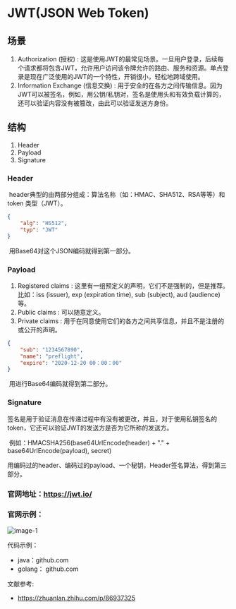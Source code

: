 # JWT(JSON Web Token)

## 场景

1. Authorization (授权) : 这是使用JWT的最常见场景。一旦用户登录，后续每个请求都将包含JWT，允许用户访问该令牌允许的路由、服务和资源。单点登录是现在广泛使用的JWT的一个特性，开销很小，轻松地跨域使用。
2. Information Exchange (信息交换) : 用于安全的在各方之间传输信息。因为JWT可以被签名，例如，用公钥/私钥对，签名是使用头和有效负载计算的，还可以验证内容没有被篡改，由此可以验证发送方身份。

## 结构

1. Header
2. Payload
3. Signature

### Header

​	header典型的由两部分组成：算法名称（如：HMAC、SHA512、RSA等等）和 token 类型（JWT）。

```json
{
    "alg": "HS512",
    "typ": "JWT"
}
```

​	用Base64对这个JSON编码就得到第一部分。

### Payload

1. Registered claims : 这里有一组预定义的声明，它们不是强制的，但是推荐。比如：iss (issuer), exp (expiration time), sub (subject), aud (audience)等。
2. Public claims : 可以随意定义。
3. Private claims : 用于在同意使用它们的各方之间共享信息，并且不是注册的或公开的声明。

```json
{
    "sub": "1234567890",
    "name": "preflight",
    "expire": "2020-12-20 00：00：00"
}
```

​	用进行Base64编码就得到第二部分。

### Signature

​	签名是用于验证消息在传递过程中有没有被更改，并且，对于使用私钥签名的token，它还可以验证JWT的发送方是否为它所称的发送方。

​	例如：HMACSHA256(base64UrlEncode(header) + "." + base64UrlEncode(payload), secret)

​	用编码过的header、编码过的payload、一个秘钥，Header签名算法，得到第三部分。

### 官网地址：https://jwt.io/

### 官网示例：

![image-1](http://r320sbqmw.hn-bkt.clouddn.com/resources/image-1.png)

代码示例：

- java：github.com
- golang： github.com

文献参考:

- https://zhuanlan.zhihu.com/p/86937325
